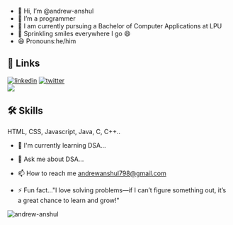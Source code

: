 - 👋 Hi, I’m @andrew-anshul
- 👀 I’m a programmer
- 🌱 I am currently pursuing a Bachelor of Computer Applications at LPU
- 💞️ Sprinkling smiles everywhere I go 😄
- 😄 Pronouns:he/him

## 🔗 Links
[![linkedin](https://img.shields.io/badge/linkedin-0A66C2?style=for-the-badge&logo=linkedin&logoColor=white)](https://www.linkedin.com/in/andrew-anshul/)
[![twitter](https://img.shields.io/badge/twitter-1DA1F2?style=for-the-badge&logo=twitter&logoColor=white)](https://x.com/andrew_anshul)
<br>
![](https://komarev.com/ghpvc/?username=andrew-anshul&label=PROFILE+VIEWS)
## 🛠 Skills
HTML, CSS, Javascript, Java, C, C++..

- 🧠 I'm currently learning DSA...

- 💬 Ask me about DSA...

- 📫 How to reach me andrewanshul798@gmail.com

- ⚡️ Fun fact..."I love solving problems—if I can’t figure something out, it’s a great chance to learn and grow!"



<p><img align="left" src="https://github-readme-stats.vercel.app/api/top-langs?username=andrew-anshul&show_icons=true&locale=en&layout=compact" alt="andrew-anshul" /></p>

<!---
andrew-anshul/andrew-anshul is a ✨ special ✨ repository because its `README.md` (this file) appears on your GitHub profile.
You can click the Preview link to take a look at your changes.
--->
